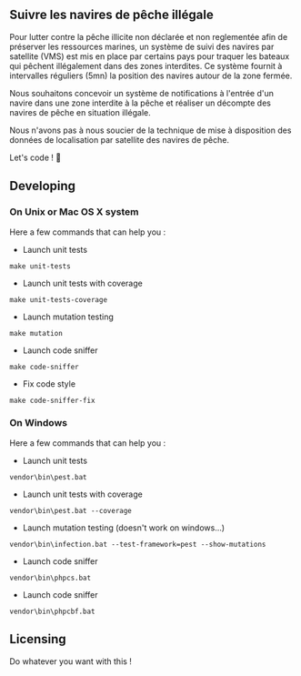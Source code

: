 ## Suivre les navires de pêche illégale

Pour lutter contre la pêche illicite non déclarée et non reglementée afin de préserver les ressources marines, un système de suivi des navires par satellite (VMS) est mis
en place par certains pays pour traquer les bateaux qui pêchent illégalement dans des zones interdites. Ce système fournit à intervalles réguliers (5mn) la position
des navires autour de la zone fermée.

Nous souhaitons concevoir un système de notifications à l'entrée d'un navire dans une zone interdite à la pêche et réaliser un décompte des navires de pêche en situation illégale.

Nous n'avons pas à nous soucier de la technique de mise à disposition des données de localisation par satellite des navires de pêche.  


Let's code ! 🚀

## Developing

### On Unix or Mac OS X system
Here a few commands that can help you :

* Launch unit tests
```shell
make unit-tests
```

* Launch unit tests with coverage
```shell
make unit-tests-coverage
```

* Launch mutation testing
```shell
make mutation
```

* Launch code sniffer
```
make code-sniffer
```

* Fix code style
```
make code-sniffer-fix
```

### On Windows
Here a few commands that can help you :

* Launch unit tests
```shell
vendor\bin\pest.bat
```

* Launch unit tests with coverage
```shell
vendor\bin\pest.bat --coverage
```

* Launch mutation testing (doesn't work on windows...)
```shell
vendor\bin\infection.bat --test-framework=pest --show-mutations
```

* Launch code sniffer
```
vendor\bin\phpcs.bat
```

* Launch code sniffer
```
vendor\bin\phpcbf.bat
```

## Licensing
Do whatever you want with this !
